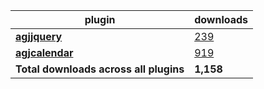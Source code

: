 plugin|downloads
------|----------
[**agjjquery**](https://www.npmjs.com/package/agjjquery)|[239](https://www.npmjs.com/package/agjjquery)
[**agjcalendar**](https://www.npmjs.com/package/agjcalendar)|[919](https://www.npmjs.com/package/agjcalendar)
**Total downloads across all plugins**|**1,158**
